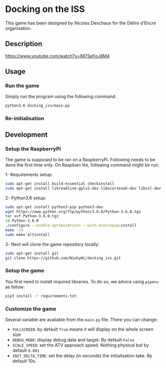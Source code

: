# Docking on the ISS
This game has been designed by Nicolas Deschaux for the Délire d'Encre organisation.

## Description

https://www.youtube.com/watch?v=lM7SeFqJ8M4

## Usage

### Run the game
Simply run the program using the following command:
```bash
python3.6 docking_iss/main.py
```

### Re-initialisation


## Development

### Setup the RaspberryPi
The game is supposed to be ran on a RaspberryPi. Following needs to be done the first time only. On Raspbian lite, following command might be run:

1- Requirements setup:
```bash
sudo apt-get install build-essential checkinstall
sudo apt-get install libreadline-gplv2-dev libncursesw5-dev libssl-dev libsqlite3-dev tk-dev libgdbm-dev libc6-dev libbz2-dev libffi-dev
```

2- Python3.6 setup:
```bash
sudo apt-get install python3-pip python3-dev
wget https://www.python.org/ftp/python/3.6.0/Python-3.6.0.tgz  
tar xvf Python-3.6.0.tgz
cd Python-3.6.0
./configure --enable-optimizations --with-ensurepip=install
make -j4  
sudo make altinstall
```

3- Next will clone the game repository locally:
```bash
sudo apt-get install git
git clone https://github.com/NiokyWi/docking_iss.git
```

### Setup the game
You first need to install required libraries. To do so, we advice using `pipenv` as follow:
```bash
pip3 install -r requirements.txt
```

### Customize the game
Several variable are available from the `main.py` file. There you can change:
* `FULLSCREEN`: by default `True` means it will display on the whole screen size
* `DEBUG_MODE`: display debug data and target. By default `False`
* `SCALE_SPEED`: set the ATV approach speed. Nothing physical but by default `0.001`
* `INIT_DELTA_TIME`: set the delay (in seconds) the initialisation take. By default 10s.

